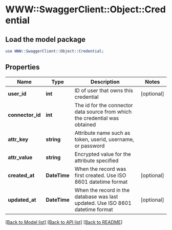 # WWW::SwaggerClient::Object::Credential

## Load the model package
```perl
use WWW::SwaggerClient::Object::Credential;
```

## Properties
Name | Type | Description | Notes
------------ | ------------- | ------------- | -------------
**user_id** | **int** | ID of user that owns this credential | [optional] 
**connector_id** | **int** | The id for the connector data source from which the credential was obtained | 
**attr_key** | **string** | Attribute name such as token, userid, username, or password | 
**attr_value** | **string** | Encrypted value for the attribute specified | 
**created_at** | **DateTime** | When the record was first created. Use ISO 8601 datetime format | [optional] 
**updated_at** | **DateTime** | When the record in the database was last updated. Use ISO 8601 datetime format | [optional] 

[[Back to Model list]](../README.md#documentation-for-models) [[Back to API list]](../README.md#documentation-for-api-endpoints) [[Back to README]](../README.md)


